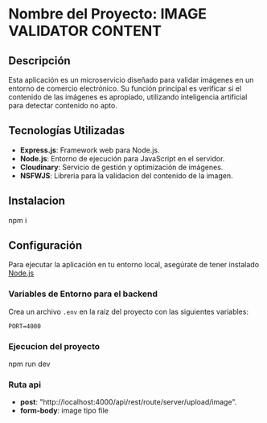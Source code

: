 # Nombre del Proyecto: IMAGE VALIDATOR CONTENT  

## Descripción  

Esta aplicación es un microservicio diseñado para validar imágenes en un entorno de comercio electrónico. Su función principal es verificar si el contenido de las imágenes es apropiado, utilizando inteligencia artificial para detectar contenido no apto. 

## Tecnologías Utilizadas  

- **Express.js**: Framework web para Node.js.  
- **Node.js**: Entorno de ejecución para JavaScript en el servidor.  
- **Cloudinary**: Servicio de gestión y optimización de imágenes.  
- **NSFWJS**: Libreria para la validacion del contenido de la imagen.

## Instalacion

npm i

## Configuración  
Para ejecutar la aplicación en tu entorno local, asegúrate de tener instalado [Node.js](https://nodejs.org/)

### Variables de Entorno para el backend  

Crea un archivo `.env` en la raíz del proyecto con las siguientes variables:  

```env  
PORT=4000  
```

### Ejecucion del proyecto

npm run dev

### Ruta api 
- **post**: "http://localhost:4000/api/rest/route/server/upload/image".
- **form-body**: image tipo file